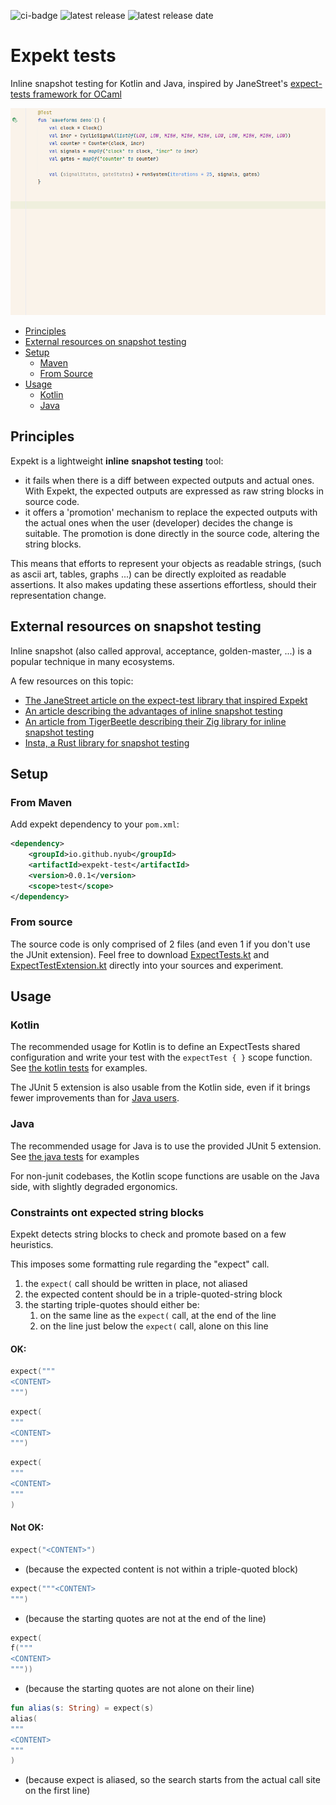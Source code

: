![ci-badge](https://github.com/NyuB/expekt-test/actions/workflows/ci.yml/badge.svg?branch=main)
![latest release](https://img.shields.io/github/release/NyuB/expekt-test)
![latest release date](https://img.shields.io/github/release-date/NyuB/expekt-test)

# Expekt tests

Inline snapshot testing for Kotlin and Java, inspired by JaneStreet's [expect-tests framework for OCaml](https://blog.janestreet.com/the-joy-of-expect-tests/)

![waveforms demo](doc/waveforms.gif)

- [Principles](#principles)
- [External resources on snapshot testing](#external-resources-on-snapshot-testing)
- [Setup](#setup)
  + [Maven](#from-maven)
  + [From Source](#from-source)
- [Usage](#usage)
  + [Kotlin](#kotlin)
  + [Java](#java)

## Principles

Expekt is a lightweight **inline** **snapshot testing** tool:
- it fails when there is a diff between expected outputs and actual ones. With Expekt, the expected outputs are expressed as raw string blocks in source code.
- it offers a 'promotion' mechanism to replace the expected outputs with the actual ones when the user (developer) decides the change is suitable. The promotion is done directly in the source code, altering the string blocks. 

This means that efforts to represent your objects as readable strings, (such as ascii art, tables, graphs ...) can be directly exploited as readable assertions.
It also makes updating these assertions effortless, should their representation change.

## External resources on snapshot testing

Inline snapshot (also called approval, acceptance, golden-master, ...) is a popular technique in many ecosystems.

A few resources on this topic:
- [The JaneStreet article on the expect-test library that inspired Expekt](https://blog.janestreet.com/the-joy-of-expect-tests/)
- [An article describing the advantages of inline snapshot testing](https://ianthehenry.com/posts/my-kind-of-repl/)
- [An article from TigerBeetle describing their Zig library for inline snapshot testing](https://tigerbeetle.com/blog/2024-05-14-snapshot-testing-for-the-masses/)
- [Insta, a Rust library for snapshot testing](https://tigerbeetle.com/blog/2024-05-14-snapshot-testing-for-the-masses/)

## Setup

### From Maven

Add expekt dependency to your `pom.xml`:

```xml
<dependency>
    <groupId>io.github.nyub</groupId>
    <artifactId>expekt-test</artifactId>
    <version>0.0.1</version>
    <scope>test</scope>
</dependency>
```

### From source

The source code is only comprised of 2 files (and even 1 if you don't use the JUnit extension).
Feel free to download [ExpectTests.kt](src/main/kotlin/nyub/expekt/ExpectTests.kt) and [ExpectTestExtension.kt](src/main/kotlin/nyub/expekt/junit/ExpectTestExtension.kt) directly into your sources and experiment.

## Usage

### Kotlin

The recommended usage for Kotlin is to define an ExpectTests shared configuration and write your test with the `expectTest { }` scope function. See [the kotlin tests](src/test/kotlin/nyub/expekt/KotlinUsageTest.kt) for examples.

The JUnit 5 extension is also usable from the Kotlin side, even if it brings fewer improvements than for [Java users](#java).

### Java

The recommended usage for Java is to use the provided JUnit 5 extension. See [the java tests](src/test/kotlin/nyub/expekt/JavaUsageTest.java) for examples

For non-junit codebases, the Kotlin scope functions are usable on the Java side, with slightly degraded ergonomics.

### Constraints ont expected string blocks

Expekt detects string blocks to check and promote based on a few heuristics.

This imposes some formatting rule regarding the "expect" call.

1) the `expect(` call should be written in place, not aliased
2) the expected content should be in a triple-quoted-string block
3) the starting triple-quotes should either be:
    1) on the same line as the `expect(` call, at the end of the line
    2) on the line just below the `expect(` call, alone on this line

#### OK:

```kotlin
expect("""
<CONTENT>
""")
```

```kotlin
expect(
"""
<CONTENT>
""")
```

```kotlin
expect(
"""
<CONTENT>
"""
)
```

#### Not OK:

```kotlin
expect("<CONTENT>")
```

- (because the expected content is not within a triple-quoted block)

```kotlin
expect("""<CONTENT>
""")
```

- (because the starting quotes are not at the end of the line)

```kotlin
expect(
f("""
<CONTENT>
"""))
```

- (because the starting quotes are not alone on their line)

```kotlin
fun alias(s: String) = expect(s)
alias(
"""
<CONTENT>
"""
)
```

- (because expect is aliased, so the search starts from the actual call site on the first line)


